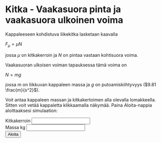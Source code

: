 # Kitka - Vaakasuora pinta ja vaakasuora ulkoinen voima

Kappaleeseen kohdistuva liikekitka lasketaan kaavalla

$F_μ = μN$

jossa $μ$ on kitkakerroin ja $N$ on pintaa vastaan kohtisuora voima.

Vaakasuoran ulkoisen voiman tapauksessa tämä voima on

$N = mg$

jossa $m$ on liikkuvan kappaleen massa ja $g$ on putoamiskiihtyvyys
($9.81 \frac{m}{s^2}$).

Voit antaa kappaleen massan ja kitkakertoimen alla olevalla lomakkeella.
Sitten voit vetää kappaletta klikkaamalla näkymää. Paina Aloita-nappia
aloittaaksesi simulaation:

<div class="form-group">
  <label for="mu">Kitkakerroin</label>
  <input type="number" step="0.1" id="mu" class="form-control" />
</div>

<div class="form-group">
  <label for="m">Massa kg</label>
  <input type="number" step="0.1" id="m" class="form-control" />
</div>

<div>
  <button id="startButton" type="button" class="btn btn-dark">Aloita</button>
</div>
